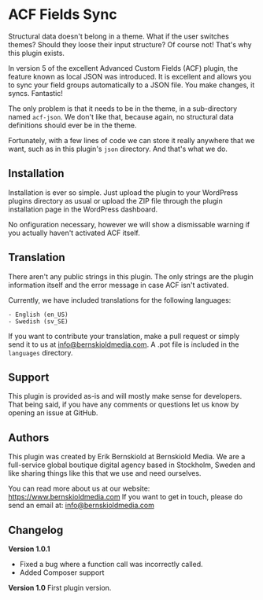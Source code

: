 # ACF Fields Sync
Structural data doesn't belong in a theme. What if the user switches themes?
Should they loose their input structure? Of course not! That's why this plugin exists.

In version 5 of the excellent Advanced Custom Fields (ACF) plugin, the feature
known as local JSON was introduced. It is excellent and allows you to sync your
field groups automatically to a JSON file. You make changes, it syncs. Fantastic!

The only problem is that it needs to be in the theme, in a sub-directory named
`acf-json`. We don't like that, because again, no structural data definitions
should ever be in the theme.

Fortunately, with a few lines of code we can store it really anywhere that we want,
such as in this plugin's `json` directory. And that's what we do.

## Installation
Installation is ever so simple. Just upload the plugin to your WordPress plugins
directory as usual or upload the ZIP file through the plugin installation page in the
WordPress dashboard.

No onfiguration necessary, however we will show a dismissable warning if
you actually haven't activated ACF itself.

## Translation
There aren't any public strings in this plugin. The only strings are the
plugin information itself and the error message in case ACF isn't activated.

Currently, we have included translations for the following languages:

	- English (en_US)
	- Swedish (sv_SE)

If you want to contribute your translation, make a pull request or simply send
it to us at info@bernskioldmedia.com. A .pot file is included in
the `languages` directory.

## Support
This plugin is provided as-is and will mostly make sense for developers.
That being said, if you have any comments or questions let us know by opening
an issue at GitHub.

## Authors
This plugin was created by Erik Bernskiold at Bernskiold Media. We are a full-service
global boutique digital agency based in Stockholm, Sweden and like sharing
things like this that we use and need ourselves.

You can read more about us at our website: https://www.bernskioldmedia.com
If you want to get in touch, please do send an email at: info@bernskioldmedia.com

## Changelog

**Version 1.0.1**
- Fixed a bug where a function call was incorrectly called.
- Added Composer support

**Version 1.0**
First plugin version.